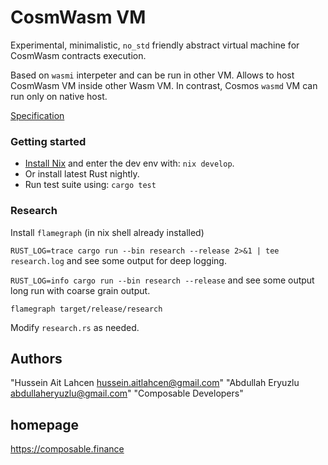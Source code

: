 
# CosmWasm VM

Experimental, minimalistic, `no_std` friendly abstract virtual machine for CosmWasm contracts execution.

Based on `wasmi` interpeter and can be run in other VM. Allows to host CosmWasm VM inside other Wasm VM. 
In contrast, Cosmos `wasmd` VM can run only on native host.

[Specification](SPEC.md)

### Getting started

- [Install Nix](https://zero-to-nix.com/start/install) and enter the dev env with: `nix develop`.
- Or install latest Rust nightly. 
- Run test suite using: `cargo test`

### Research

Install `flamegraph` (in nix shell already installed)

`RUST_LOG=trace cargo run --bin research --release 2>&1 | tee research.log` and see some output for deep logging.

`RUST_LOG=info cargo run --bin research --release` and see some output long run with coarse grain output.

`flamegraph target/release/research`

Modify `research.rs` as needed.

## Authors
  "Hussein Ait Lahcen hussein.aitlahcen@gmail.com"
  "Abdullah Eryuzlu abdullaheryuzlu@gmail.com"
  "Composable Developers"
##  homepage

https://composable.finance
